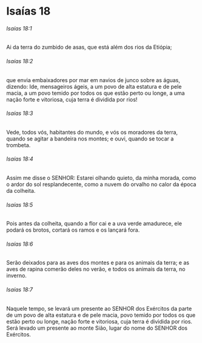 # Isaías 18

###### Isaías 18:1

Ai da terra do zumbido de asas, que está além dos rios da Etiópia;

###### Isaías 18:2

que envia embaixadores por mar em navios de junco sobre as águas, dizendo: Ide, mensageiros ágeis, a um povo de alta estatura e de pele macia, a um povo temido por todos os que estão perto ou longe, a uma nação forte e vitoriosa, cuja terra é dividida por rios!

###### Isaías 18:3

Vede, todos vós, habitantes do mundo, e vós os moradores da terra, quando se agitar a bandeira nos montes; e ouvi, quando se tocar a trombeta.

###### Isaías 18:4

Assim me disse o SENHOR: Estarei olhando quieto, da minha morada, como o ardor do sol resplandecente, como a nuvem do orvalho no calor da época da colheita.

###### Isaías 18:5

Pois antes da colheita, quando a flor cai e a uva verde amadurece, ele podará os brotos, cortará os ramos e os lançará fora.

###### Isaías 18:6

Serão deixados para as aves dos montes e para os animais da terra; e as aves de rapina comerão deles no verão, e todos os animais da terra, no inverno.

###### Isaías 18:7

Naquele tempo, se levará um presente ao SENHOR dos Exércitos da parte de um povo de alta estatura e de pele macia, povo temido por todos os que estão perto ou longe, nação forte e vitoriosa, cuja terra é dividida por rios. Será levado um presente ao monte Sião, lugar do nome do SENHOR dos Exércitos.

